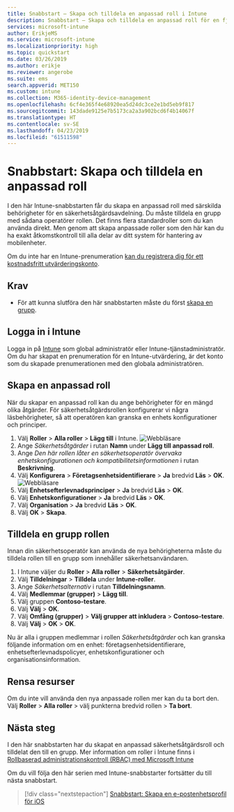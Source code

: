 ```yaml
---
title: Snabbstart – Skapa och tilldela en anpassad roll i Intune
description: Snabbstart – Skapa och tilldela en anpassad roll för en fjärrenhetshanterare.
services: microsoft-intune
author: ErikjeMS
ms.service: microsoft-intune
ms.localizationpriority: high
ms.topic: quickstart
ms.date: 03/26/2019
ms.author: erikje
ms.reviewer: angerobe
ms.suite: ems
search.appverid: MET150
ms.custom: intune
ms.collection: M365-identity-device-management
ms.openlocfilehash: 6cf4e365f4e68920ea5d24dc3ce2e1bd5eb9f817
ms.sourcegitcommit: 143dade9125e7b5173ca2a3a902bcd6f4b14067f
ms.translationtype: HT
ms.contentlocale: sv-SE
ms.lasthandoff: 04/23/2019
ms.locfileid: "61511598"
---
```

# <a name="quickstart-create-and-assign-a-custom-role"></a>Snabbstart: Skapa och tilldela en anpassad roll

I den här Intune-snabbstarten får du skapa en anpassad roll med särskilda behörigheter för en säkerhetsåtgärdsavdelning. Du måste tilldela en grupp med sådana operatörer rollen. Det finns flera standardroller som du kan använda direkt. Men genom att skapa anpassade roller som den här kan du ha exakt åtkomstkontroll till alla delar av ditt system för hantering av mobilenheter.

Om du inte har en Intune-prenumeration [kan du registrera dig för ett kostnadsfritt utvärderingskonto](free-trial-sign-up.md).

## <a name="prerequisites"></a>Krav

- För att kunna slutföra den här snabbstarten måste du först [skapa en grupp](quickstart-create-group.md).

## <a name="sign-in-to-intune"></a>Logga in i Intune

Logga in på [Intune](https://aka.ms/intuneportal) som global administratör eller Intune-tjänstadministratör. Om du har skapat en prenumeration för en Intune-utvärdering, är det konto som du skapade prenumerationen med den globala administratören.

## <a name="create-a-custom-role"></a>Skapa en anpassad roll

När du skapar en anpassad roll kan du ange behörigheter för en mängd olika åtgärder. För säkerhetsåtgärdsrollen konfigurerar vi några läsbehörigheter, så att operatören kan granska en enhets konfigurationer och principer.

1. Välj **Roller** > **Alla roller** > **Lägg till** i Intune.
![Webbläsare](media/quickstart-create-custom-role/add-custom-role.png)
2. Ange *Säkerhetsåtgärder* i rutan **Namn** under **Lägg till anpassad roll**.
3. Ange *Den här rollen låter en säkerhetsoperatör övervaka enhetskonfigurationen och kompatibilitetsinformationen* i rutan **Beskrivning**.
4. Välj **Konfigurera** > **Företagsenhetsidentifierare** > **Ja** bredvid **Läs** > **OK**.
![Webbläsare](media/quickstart-create-custom-role/corp-device-id-read.png)
5. Välj **Enhetsefterlevnadsprinciper** > **Ja** bredvid **Läs** > **OK**.
6. Välj **Enhetskonfigurationer** > **Ja** bredvid **Läs** > **OK**.
7. Välj **Organisation** > **Ja** bredvid **Läs** > **OK**.
8. Välj **OK** > **Skapa**.

## <a name="assign-the-role-to-a-group"></a>Tilldela en grupp rollen

Innan din säkerhetsoperatör kan använda de nya behörigheterna måste du tilldela rollen till en grupp som innehåller säkerhetsanvändaren.

1. I Intune väljer du **Roller** > **Alla roller** > **Säkerhetsåtgärder**.
2. Välj **Tilldelningar** > **Tilldela** under **Intune-roller**.
3. Ange *Säkerhetsalternativ* i rutan **Tilldelningsnamn**.
4. Välj **Medlemmar (grupper)** > **Lägg till**.
5. Välj gruppen **Contoso-testare**.
6. Välj **Välj** > **OK**.
7. Välj **Omfång (grupper)** > **Välj grupper att inkludera** > **Contoso-testare**.
8. Välj **Välj** > **OK** > **OK**.

Nu är alla i gruppen medlemmar i rollen *Säkerhetsåtgärder* och kan granska följande information om en enhet: företagsenhetsidentifierare, enhetsefterlevnadspolicyer, enhetskonfigurationer och organisationsinformation.

## <a name="clean-up-resources"></a>Rensa resurser

Om du inte vill använda den nya anpassade rollen mer kan du ta bort den. Välj **Roller** > **Alla roller** > välj punkterna bredvid rollen > **Ta bort**.

## <a name="next-steps"></a>Nästa steg

I den här snabbstarten har du skapat en anpassad säkerhetsåtgärdsroll och tilldelat den till en grupp. Mer information om roller i Intune finns i [Rollbaserad administrationskontroll (RBAC) med Microsoft Intune](role-based-access-control.md)

Om du vill följa den här serien med Intune-snabbstarter fortsätter du till nästa snabbstart.

> [!div class="nextstepaction"]
> [Snabbstart: Skapa en e-postenhetsprofil för iOS](quickstart-email-profile.md)
